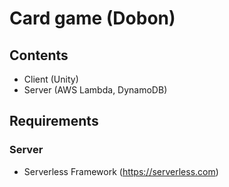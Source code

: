 # Card game (Dobon)

## Contents

- Client (Unity)
- Server (AWS Lambda, DynamoDB)

## Requirements

### Server

- Serverless Framework (https://serverless.com)
